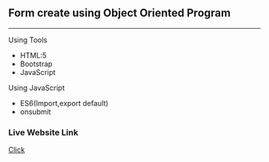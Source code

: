## Form create using Object Oriented Program
****
Using Tools
* HTML:5
* Bootstrap
* JavaScript

Using JavaScript
* ES6(Import,export default)
* onsubmit

### Live Website Link
<a href=''>Click</a>